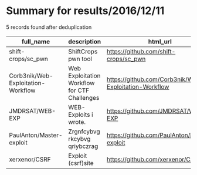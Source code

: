 
# Summary for results/2016/12/11
    
5 records found after deduplication

| full_name | description | html_url | matched_list | matched_count | pushed_at | size | stargazers_count | language | forks_count | vul_ids |
|------------------------------------|----------------------------------------------|-------------------------------------------------------|----------------|-----------------|---------------------------|--------|--------------------|------------|---------------|-----------|
| shift-crops/sc_pwn | ShiftCrops pwn tool | https://github.com/shift-crops/sc_pwn | ['exploit'] | 1 | 2016-12-11 06:21:12+00:00 | 780 | 14 | Python | 1 | [] |
| Corb3nik/Web-Exploitation-Workflow | Web Exploitation Workflow for CTF Challenges | https://github.com/Corb3nik/Web-Exploitation-Workflow | ['exploit'] | 1 | 2016-12-11 16:01:20+00:00 | 8 | 30 | | 2 | [] |
| JMDRSAT/WEB-EXP | WEB-Exploits i wrote. | https://github.com/JMDRSAT/WEB-EXP | ['exploit'] | 1 | 2016-12-11 05:33:59+00:00 | 0 | 0 | | 0 | [] |
| PaulAnton/Master-exploit | Zrgnfcybvg rkcybvg qriybczrag | https://github.com/PaulAnton/Master-exploit | ['exploit'] | 1 | 2016-12-11 11:19:39+00:00 | 0 | 0 | | 0 | [] |
| xerxenor/CSRF | Exploit (csrf)site | https://github.com/xerxenor/CSRF | ['exploit'] | 1 | 2016-12-11 16:35:26+00:00 | 0 | 2 | | 0 | [] |
